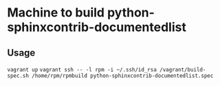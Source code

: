 Machine to build python-sphinxcontrib-documentedlist
========


Usage
-------
`vagrant up`
`vagrant ssh -- -l rpm -i ~/.ssh/id_rsa /vagrant/build-spec.sh /home/rpm/rpmbuild python-sphinxcontrib-documentedlist.spec`

